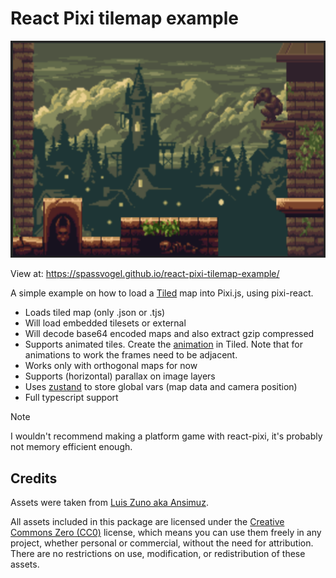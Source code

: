# React Pixi tilemap example

![](docs/image.png)

View at: https://spassvogel.github.io/react-pixi-tilemap-example/

A simple example on how to load a [Tiled](https://www.mapeditor.org/) map into Pixi.js, using pixi-react.

- Loads tiled map (only .json or .tjs)
- Will load embedded tilesets or external
- Will decode base64 encoded maps and also extract gzip compressed
- Supports animated tiles. Create the [animation](https://doc.mapeditor.org/en/stable/manual/editing-tilesets/#tile-animation-editor) in Tiled. Note that for animations to work the frames need to be adjacent.
- Works only with orthogonal maps for now
- Supports (horizontal) parallax on image layers
- Uses [zustand](https://github.com/pmndrs/zustand) to store global vars (map data and camera position)
- Full typescript support

> [!NOTE]  
> I wouldn't recommend making a platform game with react-pixi, it's probably not memory efficient enough.


## Credits

Assets were taken from [Luis Zuno aka Ansimuz](https://ansimuz.itch.io).

All assets included in this package are licensed under the [Creative Commons Zero (CC0)](https://creativecommons.org/public-domain/cc0/) license, which means you can use them freely in any project, whether personal or commercial, without the need for attribution. There are no restrictions on use, modification, or redistribution of these assets.